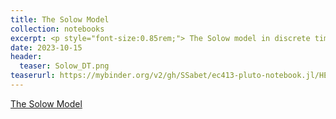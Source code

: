 ```yaml
---
title: The Solow Model
collection: notebooks
excerpt: <p style="font-size:0.85rem;"> The Solow model in discrete time. BGP and the steady state. The Uzawa theorem. Transition paths. Convergence and Speed of convergence. Kaldor facts and the Solow model. Non-unitary elasticity of substitution between labour and capital (CES production function). CES production function and comparative statics. The Golden rule consumption.</p>
date: 2023-10-15
header:
  teaser: Solow_DT.png
teaserurl: https://mybinder.org/v2/gh/SSabet/ec413-pluto-notebook.jl/HEAD?urlpath=pluto/open?path=/home/jovyan/notebooks/EC413_Solow.jl
---
```


[The Solow Model](https://ssabet.github.io/macro-notebooks/Neoclassical_Growth.html)
